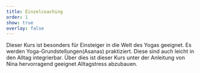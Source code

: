 ```yaml
---
title: Einzelcoaching
order: 1
show: true
overlay: false
---
```

Dieser Kurs ist besonders für Einsteiger in die Welt des Yogas geeignet. Es werden Yoga-Grundstellungen(Asanas) praktiziert. Diese sind auch leicht in den Alltag integrierbar. Über dies ist dieser Kurs unter der Anleitung von Nina hervorragend geeignet Alltagstress abzubauen. 
